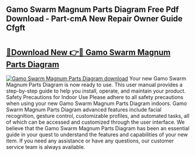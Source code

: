 ## Gamo Swarm Magnum Parts Diagram Free Pdf Download - Part-cmA New Repair Owner Guide Cfgft

# <h2><a href="http://dfl8v93.blite.top/?on=Gamo+Swarm+Magnum+Parts+Diagram">🔗Download New 👉🔴 Gamo Swarm Magnum Parts Diagram</a></h2>

[![Gamo Swarm Magnum Parts Diagram download](https://i.imgur.com/lujVjoI.png)](http://dfl8v93.blite.top/?on=Gamo+Swarm+Magnum+Parts+Diagram)
Your new Gamo Swarm Magnum Parts Diagram is now ready to use. This user manual provides a step-by-step guide to help you install, operate, and maintain your product. Safety Precautions for Indoor Use Please adhere to all safety precautions when using your new Gamo Swarm Magnum Parts Diagram indoors. Gamo Swarm Magnum Parts Diagram advanced features include facial recognition, gesture control, customizable profiles, and automated tasks, all of which can be accessed and customized through the user interface. We believe that the Gamo Swarm Magnum Parts Diagram has been an essential guide in your quest to understand the features and capabilities of your new item. If you need any assistance or have any questions, our customer service team is always available.
